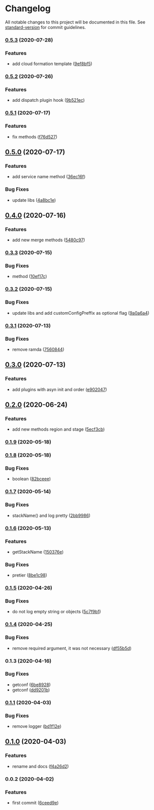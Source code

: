 # Changelog

All notable changes to this project will be documented in this file. See [standard-version](https://github.com/conventional-changelog/standard-version) for commit guidelines.

### [0.5.3](https://github.com/w4rlock/base-serverless-plugin/compare/0.5.2...0.5.3) (2020-07-28)


### Features

* add cloud formation template ([9ef8bf5](https://github.com/w4rlock/base-serverless-plugin/commit/9ef8bf537fa6ecd3135b24a48b10260269ad3b6c))

### [0.5.2](https://github.com/w4rlock/base-serverless-plugin/compare/0.5.1...0.5.2) (2020-07-26)


### Features

* add dispatch plugin hook ([9b521ec](https://github.com/w4rlock/base-serverless-plugin/commit/9b521ecc77ae34b36ca5ad88f1bee0f5003bc127))

### [0.5.1](https://github.com/w4rlock/base-serverless-plugin/compare/0.5.0...0.5.1) (2020-07-17)


### Features

* fix methods ([f76d527](https://github.com/w4rlock/base-serverless-plugin/commit/f76d52783ef5c2fb1dd32dca8d6dea73c3ccd9f2))

## [0.5.0](https://github.com/w4rlock/base-serverless-plugin/compare/0.4.0...0.5.0) (2020-07-17)


### Features

* add service name method ([36ec16f](https://github.com/w4rlock/base-serverless-plugin/commit/36ec16f562dc5d243c19cb8541aba72c53d00541))


### Bug Fixes

* update libs ([4a8bc1e](https://github.com/w4rlock/base-serverless-plugin/commit/4a8bc1efa210fa626c2303b65044c811264208cb))

## [0.4.0](https://github.com/w4rlock/base-serverless-plugin/compare/0.3.3...0.4.0) (2020-07-16)


### Features

* add new merge methods ([5480c97](https://github.com/w4rlock/base-serverless-plugin/commit/5480c97ab67d23f25f47a15a4937632be48ac595))

### [0.3.3](https://github.com/w4rlock/base-serverless-plugin/compare/0.3.2...0.3.3) (2020-07-15)


### Bug Fixes

* method ([10ef17c](https://github.com/w4rlock/base-serverless-plugin/commit/10ef17c2d15d3c8e6cfe30f21ade772af5367b38))

### [0.3.2](https://github.com/w4rlock/base-serverless-plugin/compare/0.3.1...0.3.2) (2020-07-15)


### Bug Fixes

* update libs and add customConfigPreffix as optional flag ([9a0a6a4](https://github.com/w4rlock/base-serverless-plugin/commit/9a0a6a469f9594f8ab69705552fbb48f4fd9d59a))

### [0.3.1](https://github.com/w4rlock/base-serverless-plugin/compare/0.3.0...0.3.1) (2020-07-13)


### Bug Fixes

* remove ramda ([7560844](https://github.com/w4rlock/base-serverless-plugin/commit/7560844bcf4feba836b73906188a8c1f5e7b5b10))

## [0.3.0](https://github.com/w4rlock/base-serverless-plugin/compare/0.2.0...0.3.0) (2020-07-13)


### Features

* add plugins with asyn init and order ([e902047](https://github.com/w4rlock/base-serverless-plugin/commit/e9020473a61d9a338937e475cf9f6bab20854a86))

## [0.2.0](https://github.com/w4rlock/base-serverless-plugin/compare/0.1.9...0.2.0) (2020-06-24)


### Features

* add new methods region and stage ([5ecf3cb](https://github.com/w4rlock/base-serverless-plugin/commit/5ecf3cb3235257901df419b30445fef5fea5e027))

### [0.1.9](https://github.com/w4rlock/base-serverless-plugin/compare/0.1.8...0.1.9) (2020-05-18)

### [0.1.8](https://github.com/w4rlock/base-serverless-plugin/compare/0.1.7...0.1.8) (2020-05-18)


### Bug Fixes

* boolean ([82bceee](https://github.com/w4rlock/base-serverless-plugin/commit/82bceeec6078260ced0132f3201a9cd4a99834e0))

### [0.1.7](https://github.com/w4rlock/base-serverless-plugin/compare/0.1.6...0.1.7) (2020-05-14)


### Bug Fixes

* stackName() and log pretty ([2bb9986](https://github.com/w4rlock/base-serverless-plugin/commit/2bb99860ed8747751a3bbdb9dcd0a91d900c5a77))

### [0.1.6](https://github.com/w4rlock/base-serverless-plugin/compare/0.1.5...0.1.6) (2020-05-13)


### Features

* getStackName ([150376e](https://github.com/w4rlock/base-serverless-plugin/commit/150376ef5fae79443d3624b77ad0f3a4bac6bbc8))


### Bug Fixes

* pretier ([8be1c98](https://github.com/w4rlock/base-serverless-plugin/commit/8be1c981af73592539dbb7ebaf4e6d5765b996f3))

### [0.1.5](https://github.com/w4rlock/base-serverless-plugin/compare/0.1.4...0.1.5) (2020-04-26)


### Bug Fixes

* do not log empty string or objects ([5c7f9b1](https://github.com/w4rlock/base-serverless-plugin/commit/5c7f9b1e357a8dc595e8c67e2525f553dee05b16))

### [0.1.4](https://github.com/w4rlock/base-serverless-plugin/compare/0.1.3...0.1.4) (2020-04-25)


### Bug Fixes

* remove required argument, it was not necessary ([df55b5d](https://github.com/w4rlock/base-serverless-plugin/commit/df55b5dc6550db2fe9c5dc318b121a5bf29ed3ee))

### 0.1.3 (2020-04-16)


### Bug Fixes

* getconf ([6be8928](https://github.com/w4rlock/base-serverless-plugin/commit/6be89280dab7f7afdc1a957a9a72c01ba69e7169))
* getconf ([dd9201b](https://github.com/w4rlock/base-serverless-plugin/commit/dd9201bc1e891dfddddcfd3a0121a501f052a7a0))

### [0.1.1](https://github.com/w4rlock/base-serverless-plugin/compare/0.1.0...0.1.1) (2020-04-03)


### Bug Fixes

* remove logger ([bd1f12e](https://github.com/w4rlock/base-serverless-plugin/commit/bd1f12e0afb7e1fc42039723238f498264d793bb))

## [0.1.0](https://github.com/w4rlock/base-serverless-plugin/compare/0.0.2...0.1.0) (2020-04-03)


### Features

* rename and docs ([f4a26d2](https://github.com/w4rlock/base-serverless-plugin/commit/f4a26d287a91df3c9fbc0a875065c3d5162241e5))

### 0.0.2 (2020-04-02)


### Features

* first commit ([6ceed9e](https://github.com/w4rlock/base-serverless-plugin/commit/6ceed9e95a564f8c2c2a99680a420f9f9476a07e))

